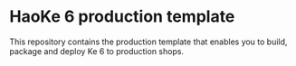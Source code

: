 # HaoKe 6 production template

This repository contains the production template that enables you to build,
package and deploy Ke 6 to production shops.